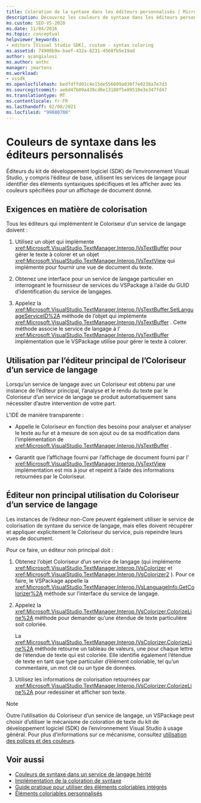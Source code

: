 ```yaml
---
title: Coloration de la syntaxe dans les éditeurs personnalisés | Microsoft Docs
description: Découvrez les couleurs de syntaxe dans les éditeurs personnalisés du kit de développement logiciel (SDK) de l’environnement Visual Studio, qui affichent les couleurs spécifiées pour un affichage de document donné.
ms.custom: SEO-VS-2020
ms.date: 11/04/2016
ms.topic: conceptual
helpviewer_keywords:
- editors [Visual Studio SDK], custom - syntax coloring
ms.assetid: 74900b9a-baef-432a-8231-4568fb5e19ad
author: acangialosi
ms.author: anthc
manager: jmartens
ms.workload:
- vssdk
ms.openlocfilehash: bedfdffd91c4e15de556609a030f7e0238a7e7d3
ms.sourcegitcommit: ae6d47b09a439cd0e13180f5e89510e3e347fd47
ms.translationtype: MT
ms.contentlocale: fr-FR
ms.lasthandoff: 02/08/2021
ms.locfileid: "99880708"
---
```

# <a name="syntax-coloring-in-custom-editors"></a>Couleurs de syntaxe dans les éditeurs personnalisés
Éditeurs du kit de développement logiciel (SDK) de l’environnement Visual Studio, y compris l’éditeur de base, utilisent les services de langage pour identifier des éléments syntaxiques spécifiques et les afficher avec les couleurs spécifiées pour un affichage de document donné.

## <a name="colorization-requirements"></a>Exigences en matière de colorisation
 Tous les éditeurs qui implémentent le Coloriseur d’un service de langage doivent :

1. Utilisez un objet qui implémente <xref:Microsoft.VisualStudio.TextManager.Interop.IVsTextBuffer> pour gérer le texte à colorer et un objet <xref:Microsoft.VisualStudio.TextManager.Interop.IVsTextView> qui implémente pour fournir une vue de document du texte.

2. Obtenez une interface pour un service de langage particulier en interrogeant le fournisseur de services du VSPackage à l’aide du GUID d’identification du service de langages.

3. Appelez la <xref:Microsoft.VisualStudio.TextManager.Interop.IVsTextBuffer.SetLanguageServiceID%2A> méthode de l’objet qui implémente <xref:Microsoft.VisualStudio.TextManager.Interop.IVsTextBuffer> . Cette méthode associe le service de langage à l' <xref:Microsoft.VisualStudio.TextManager.Interop.IVsTextBuffer> implémentation que le VSPackage utilise pour gérer le texte à colorer.

## <a name="core-editor-usage-of-a-language-services-colorizer"></a>Utilisation par l’éditeur principal de l’Coloriseur d’un service de langage
 Lorsqu’un service de langage avec un Coloriseur est obtenu par une instance de l’éditeur principal, l’analyse et le rendu du texte par le Coloriseur d’un service de langage se produit automatiquement sans nécessiter d’autre intervention de votre part.

 L’IDE de manière transparente :

- Appelle le Coloriseur en fonction des besoins pour analyser et analyser le texte au fur et à mesure de son ajout ou de sa modification dans l’implémentation de <xref:Microsoft.VisualStudio.TextManager.Interop.IVsTextBuffer> .

- Garantit que l’affichage fourni par l’affichage de document fourni par l' <xref:Microsoft.VisualStudio.TextManager.Interop.IVsTextView> implémentation est mis à jour et repeint à l’aide des informations retournées par le Coloriseur.

## <a name="non-core-editor-usage-of-a-language-services-colorizer"></a>Éditeur non principal utilisation du Coloriseur d’un service de langage
 Les instances de l’éditeur non-Core peuvent également utiliser le service de colorisation de syntaxe du service de langage, mais elles doivent récupérer et appliquer explicitement le Coloriseur du service, puis repeindre leurs vues de document.

 Pour ce faire, un éditeur non principal doit :

1. Obtenez l’objet Coloriseur d’un service de langage (qui implémente <xref:Microsoft.VisualStudio.TextManager.Interop.IVsColorizer> et <xref:Microsoft.VisualStudio.TextManager.Interop.IVsColorizer2> ). Pour ce faire, le VSPackage appelle la <xref:Microsoft.VisualStudio.TextManager.Interop.IVsLanguageInfo.GetColorizer%2A> méthode sur l’interface du service de langage.

2. Appelez la <xref:Microsoft.VisualStudio.TextManager.Interop.IVsColorizer.ColorizeLine%2A> méthode pour demander qu’une étendue de texte particulière soit coloriée.

     La <xref:Microsoft.VisualStudio.TextManager.Interop.IVsColorizer.ColorizeLine%2A> méthode retourne un tableau de valeurs, une pour chaque lettre de l’étendue de texte qui est coloriée. Elle identifie également l’étendue de texte en tant que type particulier d’élément coloriable, tel qu’un commentaire, un mot clé ou un type de données.

3. Utilisez les informations de colorisation retournées par <xref:Microsoft.VisualStudio.TextManager.Interop.IVsColorizer.ColorizeLine%2A> pour redessiner et afficher son texte.

> [!NOTE]
> Outre l’utilisation du Coloriseur d’un service de langage, un VSPackage peut choisir d’utiliser le mécanisme de coloration de texte du kit de développement logiciel (SDK) de l’environnement Visual Studio à usage général. Pour plus d’informations sur ce mécanisme, consultez [utilisation des polices et des couleurs](/previous-versions/visualstudio/visual-studio-2015/extensibility/using-fonts-and-colors?preserve-view=true&view=vs-2015).

## <a name="see-also"></a>Voir aussi

- [Couleurs de syntaxe dans un service de langage hérité](../extensibility/internals/syntax-coloring-in-a-legacy-language-service.md)
- [Implémentation de la coloration de syntaxe](../extensibility/internals/implementing-syntax-coloring.md)
- [Guide pratique pour utiliser des éléments coloriables intégrés](../extensibility/internals/how-to-use-built-in-colorable-items.md)
- [Éléments coloriables personnalisés](../extensibility/internals/custom-colorable-items.md)